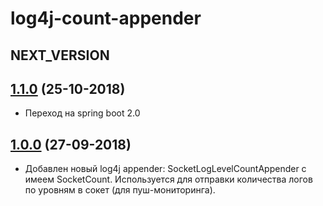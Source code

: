 # log4j-count-appender

## NEXT_VERSION

## [1.1.0]() (25-10-2018)

* Переход на spring boot 2.0

## [1.0.0]() (27-09-2018)

* Добавлен новый log4j appender: SocketLogLevelCountAppender с имеем SocketCount.
Используется для отправки количества логов по уровням в сокет (для пуш-мониторинга).